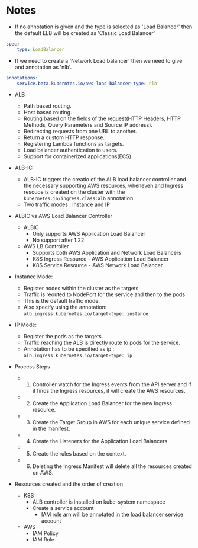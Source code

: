 # Notes

- If no annotation is given and the type is selected as 'Load Balancer' then the default ELB will be created as 'Classic Load Balancer'
```yaml
spec:
    type: LoadBalancer
```


- If we need to create a 'Network Load balancer' then we need to give and annotation as 'nlb'.

```yaml
annotations:
    service.beta.kuberntes.io/aws-load-balancer-type: nlb
```

- ALB
    - Path based routing.
    - Host based routing.
    - Routing based on the fields of the request(HTTP Headers, HTTP Methods, Query Parameters and Source IP address).
    - Redirecting requests from one URL to another.
    - Return a custom HTTP response.
    - Registering Lambda functions as targets.
    - Load balancer authentication to users.
    - Support for containerized applications(ECS)


- ALB-IC
    - ALB-IC triggers the creatio of the ALB load balancer controller and the necessary supporting AWS resources, wheneven and Ingress resouce is created on the cluster with the `kubernetes.io/ingress.class:alb` annotation.
    - Two traffic modes : Instance and IP

- ALBIC vs AWS Load Balancer Controller
    - ALBIC
        - Only supports AWS Application Load Balancer
        - No support after 1.22
    - AWS LB Controller
        - Supports both AWS Application and Network Load Balancers
        - K8S Ingress Resource - AWS Application Load Balancer
        - K8S Service Resource - AWS Network Load Balancer


- Instance Mode:
    - Register nodes within the cluster as the targets
    - Traffic is reouted to NodePort for the service and then to the pods
    - This is the default traffic mode.
    - Also specify using the annotation: `alb.ingress.kubernetes.io/target-type: instance`

- IP Mode:
    - Register the pods as the targets
    - Traffic reaching the ALB is directly route to pods for the service.
    - Annotation has to be specified as ip : `alb.ingress.kubernetes.io/target-type: ip`


- Process Steps
    - 1. Controller watch for the Ingress events from the API server and if it finds the Ingress resources, it will create the AWS resources.
    - 2. Create the Application Load Balancer for the new Ingress resource.
    - 3. Create the Target Group in AWS for each unique service defined in the manifest.
    - 4. Create the Listeners for the Application Load Balancers
    - 5. Create the rules based on the context.
    - 6. Deleting the Ingress Manifest will delete all the resources created on AWS.


- Resources created and the order of creation
    - K8S
        - ALB controller is installed on kube-system namespace
        - Create a service account
            - IAM role arn will be annotated in the load balancer service account
    - AWS
        - IAM Policy
        - IAM Role

